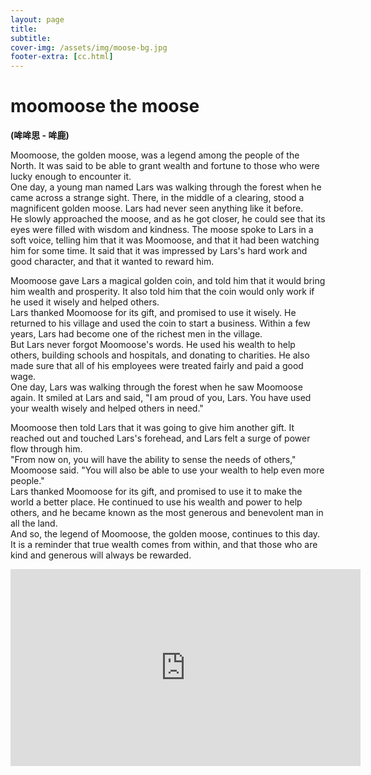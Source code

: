 ```yaml
---
layout: page
title: 
subtitle: 
cover-img: /assets/img/moose-bg.jpg
footer-extra: [cc.html]
---
```


# moomoose the moose
**(哞哞思 - 哞鹿)**

Moomoose, the golden moose, was a legend among the people of the North. It was said to be able to grant wealth and fortune to those who were lucky enough to encounter it.  
One day, a young man named Lars was walking through the forest when he came across a strange sight. There, in the middle of a clearing, stood a magnificent golden moose. Lars had never seen anything like it before.  
He slowly approached the moose, and as he got closer, he could see that its eyes were filled with wisdom and kindness. The moose spoke to Lars in a soft voice, telling him that it was Moomoose, and that it had been watching him for some time. It said that it was impressed by Lars's hard work and good character, and that it wanted to reward him.  

Moomoose gave Lars a magical golden coin, and told him that it would bring him wealth and prosperity. It also told him that the coin would only work if he used it wisely and helped others.  
Lars thanked Moomoose for its gift, and promised to use it wisely. He returned to his village and used the coin to start a business. Within a few years, Lars had become one of the richest men in the village.  
But Lars never forgot Moomoose's words. He used his wealth to help others, building schools and hospitals, and donating to charities. He also made sure that all of his employees were treated fairly and paid a good wage.  
One day, Lars was walking through the forest when he saw Moomoose again. It smiled at Lars and said, "I am proud of you, Lars. You have used your wealth wisely and helped others in need."  

Moomoose then told Lars that it was going to give him another gift. It reached out and touched Lars's forehead, and Lars felt a surge of power flow through him.  
"From now on, you will have the ability to sense the needs of others," Moomoose said. "You will also be able to use your wealth to help even more people."  
Lars thanked Moomoose for its gift, and promised to use it to make the world a better place. He continued to use his wealth and power to help others, and he became known as the most generous and benevolent man in all the land.  
And so, the legend of Moomoose, the golden moose, continues to this day. It is a reminder that true wealth comes from within, and that those who are kind and generous will always be rewarded.


<iframe width="560" height="315" src="https://www.youtube.com/embed/bujmogxgtp4?si=uIIKjPVTLTvBPiHm" title="YouTube video player" frameborder="0" allow="accelerometer; autoplay; clipboard-write; encrypted-media; gyroscope; picture-in-picture; web-share" allowfullscreen></iframe>